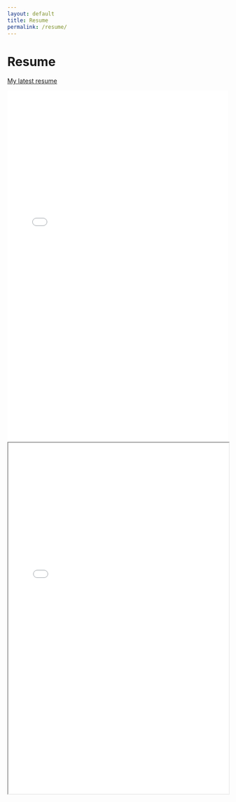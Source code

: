 ```yaml
---
layout: default
title: Resume
permalink: /resume/
---
```


# Resume

[My latest resume](https://drive.google.com/file/d/1LgCzt9GbBFPM1-s3BHqhTQkd28NHsq2-/view?usp=drive_link)


<embed src="assets/Resume_control.pdf" type="application/pdf" width="100%" height="800px" />

<iframe src="assets/resume.pdf" width="100%" height="800px"></iframe>
